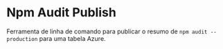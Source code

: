 # Npm Audit Publish

Ferramenta de linha de comando para publicar o resumo de `npm audit --production` para uma tabela Azure.